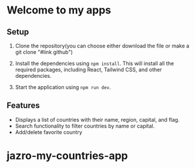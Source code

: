 # Welcome to my apps

## Setup

1. Clone the repository(you can choose either download the file or make a git clone "#link github")

2. Install the dependencies using `npm install`. This will install all the required packages, including React, Tailwind CSS, and other dependencies.

3. Start the application using `npm run dev`.

## Features

- Displays a list of countries with their name, region, capital, and flag.
- Search functionality to filter countries by name or capital.
- Add/delete favorite country 

# jazro-my-countries-app
